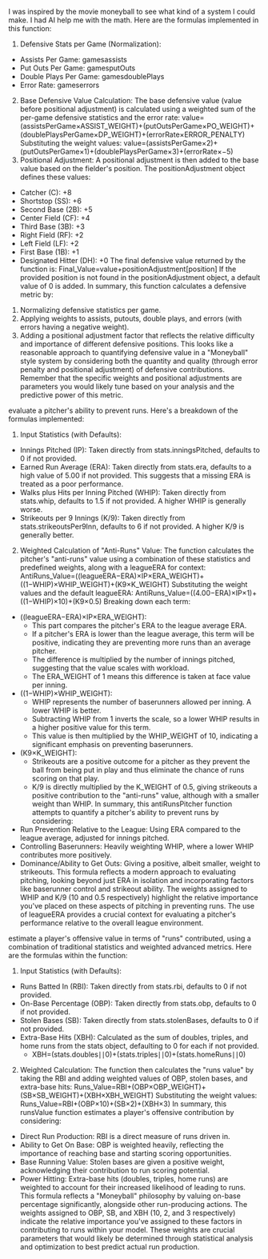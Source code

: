 I was inspired by the movie moneyball to see what kind of a system I could make.
I had AI help me with the math.
Here are the formulas implemented in this function:
1. Defensive Stats per Game (Normalization):
- Assists Per Game: gamesassists
- Put Outs Per Game: gamesputOuts
- Double Plays Per Game: gamesdoublePlays
- Error Rate: gameserrors
2. Base Defensive Value Calculation:
The base defensive value (value before positional adjustment) is calculated using a weighted sum of the per-game defensive statistics and the error rate:
value=(assistsPerGame×ASSIST_WEIGHT)+(putOutsPerGame×PO_WEIGHT)+(doublePlaysPerGame×DP_WEIGHT)+(errorRate×ERROR_PENALTY)
Substituting the weight values:
value=(assistsPerGame×2)+(putOutsPerGame×1)+(doublePlaysPerGame×3)+(errorRate×−5)
3. Positional Adjustment:
A positional adjustment is then added to the base value based on the fielder's position. The positionAdjustment object defines these values:
- Catcher (C): +8
- Shortstop (SS): +6
- Second Base (2B): +5
- Center Field (CF): +4
- Third Base (3B): +3
- Right Field (RF): +2
- Left Field (LF): +2
- First Base (1B): +1
- Designated Hitter (DH): +0
The final defensive value returned by the function is:
Final_Value=value+positionAdjustment[position]
If the provided position is not found in the positionAdjustment object, a default value of 0 is added.
In summary, this function calculates a defensive metric by:
1. Normalizing defensive statistics per game.
2. Applying weights to assists, putouts, double plays, and errors (with errors having a negative weight).
3. Adding a positional adjustment factor that reflects the relative difficulty and importance of different defensive positions.
This looks like a reasonable approach to quantifying defensive value in a "Moneyball" style system by considering both the quantity and quality (through error penalty and positional adjustment) of defensive contributions. Remember that the specific weights and positional adjustments are parameters you would likely tune based on your analysis and the predictive power of this metric.

evaluate a pitcher's ability to prevent runs.
Here's a breakdown of the formulas implemented:
1. Input Statistics (with Defaults):
- Innings Pitched (IP): Taken directly from stats.inningsPitched, defaults to 0 if not provided.
- Earned Run Average (ERA): Taken directly from stats.era, defaults to a high value of 5.00 if not provided. This suggests that a missing ERA is treated as a poor performance.
- Walks plus Hits per Inning Pitched (WHIP): Taken directly from stats.whip, defaults to 1.5 if not provided. A higher WHIP is generally worse.
- Strikeouts per 9 Innings (K/9): Taken directly from stats.strikeoutsPer9Inn, defaults to 6 if not provided. A higher K/9 is generally better.
2. Weighted Calculation of "Anti-Runs" Value:
The function calculates the pitcher's "anti-runs" value using a combination of these statistics and predefined weights, along with a leagueERA for context:
AntiRuns_Value=((leagueERA−ERA)×IP×ERA_WEIGHT)+((1−WHIP)×WHIP_WEIGHT)+(K9×K_WEIGHT)
Substituting the weight values and the default leagueERA:
AntiRuns_Value=((4.00−ERA)×IP×1)+((1−WHIP)×10)+(K9×0.5)
Breaking down each term:
- ((leagueERA−ERA)×IP×ERA_WEIGHT):
	- This part compares the pitcher's ERA to the league average ERA.
	- If a pitcher's ERA is lower than the league average, this term will be positive, indicating they are preventing more runs than an average pitcher.
	- The difference is multiplied by the number of innings pitched, suggesting that the value scales with workload.
	- The ERA_WEIGHT of 1 means this difference is taken at face value per inning.
- ((1−WHIP)×WHIP_WEIGHT):
	- WHIP represents the number of baserunners allowed per inning. A lower WHIP is better.
	- Subtracting WHIP from 1 inverts the scale, so a lower WHIP results in a higher positive value for this term.
	- This value is then multiplied by the WHIP_WEIGHT of 10, indicating a significant emphasis on preventing baserunners.
- (K9×K_WEIGHT):
	- Strikeouts are a positive outcome for a pitcher as they prevent the ball from being put in play and thus eliminate the chance of runs scoring on that play.
	- K/9 is directly multiplied by the K_WEIGHT of 0.5, giving strikeouts a positive contribution to the "anti-runs" value, although with a smaller weight than WHIP.
In summary, this antiRunsPitcher function attempts to quantify a pitcher's ability to prevent runs by considering:
- Run Prevention Relative to the League: Using ERA compared to the league average, adjusted for innings pitched.
- Controlling Baserunners: Heavily weighting WHIP, where a lower WHIP contributes more positively.
- Dominance/Ability to Get Outs: Giving a positive, albeit smaller, weight to strikeouts.
This formula reflects a modern approach to evaluating pitching, looking beyond just ERA in isolation and incorporating factors like baserunner control and strikeout ability. The weights assigned to WHIP and K/9 (10 and 0.5 respectively) highlight the relative importance you've placed on these aspects of pitching in preventing runs. The use of leagueERA provides a crucial context for evaluating a pitcher's performance relative to the overall league environment.

estimate a player's offensive value in terms of "runs" contributed, using a combination of traditional statistics and weighted advanced metrics.
Here are the formulas within the function:
1. Input Statistics (with Defaults):
- Runs Batted In (RBI): Taken directly from stats.rbi, defaults to 0 if not provided.
- On-Base Percentage (OBP): Taken directly from stats.obp, defaults to 0 if not provided.
- Stolen Bases (SB): Taken directly from stats.stolenBases, defaults to 0 if not provided.
- Extra-Base Hits (XBH): Calculated as the sum of doubles, triples, and home runs from the stats object, defaulting to 0 for each if not provided.
	- XBH=(stats.doubles∣∣0)+(stats.triples∣∣0)+(stats.homeRuns∣∣0)
2. Weighted Calculation:
The function then calculates the "runs value" by taking the RBI and adding weighted values of OBP, stolen bases, and extra-base hits:
Runs_Value=RBI+(OBP×OBP_WEIGHT)+(SB×SB_WEIGHT)+(XBH×XBH_WEIGHT)
Substituting the weight values:
Runs_Value=RBI+(OBP×10)+(SB×2)+(XBH×3)
In summary, this runsValue function estimates a player's offensive contribution by considering:
- Direct Run Production: RBI is a direct measure of runs driven in.
- Ability to Get On Base: OBP is weighted heavily, reflecting the importance of reaching base and starting scoring opportunities.
- Base Running Value: Stolen bases are given a positive weight, acknowledging their contribution to run scoring potential.
- Power Hitting: Extra-base hits (doubles, triples, home runs) are weighted to account for their increased likelihood of leading to runs.
This formula reflects a "Moneyball" philosophy by valuing on-base percentage significantly, alongside other run-producing actions. The weights assigned to OBP, SB, and XBH (10, 2, and 3 respectively) indicate the relative importance you've assigned to these factors in contributing to runs within your model. These weights are crucial parameters that would likely be determined through statistical analysis and optimization to best predict actual run production.